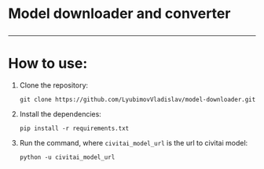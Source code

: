 # Model downloader and converter<hr>
# How to use:
1. Clone the repository:
   ```
   git clone https://github.com/LyubimovVladislav/model-downloader.git
   ```
2. Install the dependencies:
   ```
   pip install -r requirements.txt
   ```
3. Run the command, where `civitai_model_url` is the url to civitai model:
   ```
   python -u civitai_model_url
   ```